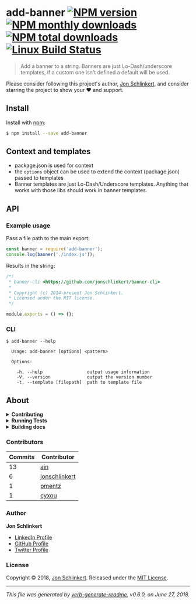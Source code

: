 # add-banner [![NPM version](https://img.shields.io/npm/v/add-banner.svg?style=flat)](https://www.npmjs.com/package/add-banner) [![NPM monthly downloads](https://img.shields.io/npm/dm/add-banner.svg?style=flat)](https://npmjs.org/package/add-banner) [![NPM total downloads](https://img.shields.io/npm/dt/add-banner.svg?style=flat)](https://npmjs.org/package/add-banner) [![Linux Build Status](https://img.shields.io/travis/jonschlinkert/add-banner.svg?style=flat&label=Travis)](https://travis-ci.org/jonschlinkert/add-banner)

> Add a banner to a string. Banners are just Lo-Dash/underscore templates, if a custom one isn't defined a default will be used.

Please consider following this project's author, [Jon Schlinkert](https://github.com/jonschlinkert), and consider starring the project to show your :heart: and support.

## Install

Install with [npm](https://www.npmjs.com/):

```sh
$ npm install --save add-banner
```

## Context and templates

* package.json is used for context
* the `options` object can be used to extend the context (package.json) passed to templates
* Banner templates are just Lo-Dash/Underscore templates. Anything that works with those libs should work in banner templates.

## API

### Example usage

Pass a file path to the main export:

```js
const banner = require('add-banner');
console.log(banner('./index.js'));
```

Results in the string:

```js
/*!
 * banner-cli <https://github.com/jonschlinkert/banner-cli>
 *
 * Copyright (c) 2014-present Jon Schlinkert.
 * Licensed under the MIT license.
 */

module.exports = () => {};
```

### CLI

```
$ add-banner --help

  Usage: add-banner [options] <pattern>

  Options:

    -h, --help                 output usage information
    -V, --version              output the version number
    -t, --template [filepath]  path to template file
```

## About

<details>
<summary><strong>Contributing</strong></summary>

Pull requests and stars are always welcome. For bugs and feature requests, [please create an issue](../../issues/new).

</details>

<details>
<summary><strong>Running Tests</strong></summary>

Running and reviewing unit tests is a great way to get familiarized with a library and its API. You can install dependencies and run tests with the following command:

```sh
$ npm install && npm test
```

</details>

<details>
<summary><strong>Building docs</strong></summary>

_(This project's readme.md is generated by [verb](https://github.com/verbose/verb-generate-readme), please don't edit the readme directly. Any changes to the readme must be made in the [.verb.md](.verb.md) readme template.)_

To generate the readme, run the following command:

```sh
$ npm install -g verbose/verb#dev verb-generate-readme && verb
```

</details>

### Contributors

| **Commits** | **Contributor** | 
| --- | --- |
| 13 | [ain](https://github.com/ain) |
| 6 | [jonschlinkert](https://github.com/jonschlinkert) |
| 1 | [pmentz](https://github.com/pmentz) |
| 1 | [cyxou](https://github.com/cyxou) |

### Author

**Jon Schlinkert**

* [LinkedIn Profile](https://linkedin.com/in/jonschlinkert)
* [GitHub Profile](https://github.com/jonschlinkert)
* [Twitter Profile](https://twitter.com/jonschlinkert)

### License

Copyright © 2018, [Jon Schlinkert](https://github.com/jonschlinkert).
Released under the [MIT License](LICENSE).

***

_This file was generated by [verb-generate-readme](https://github.com/verbose/verb-generate-readme), v0.6.0, on June 27, 2018._